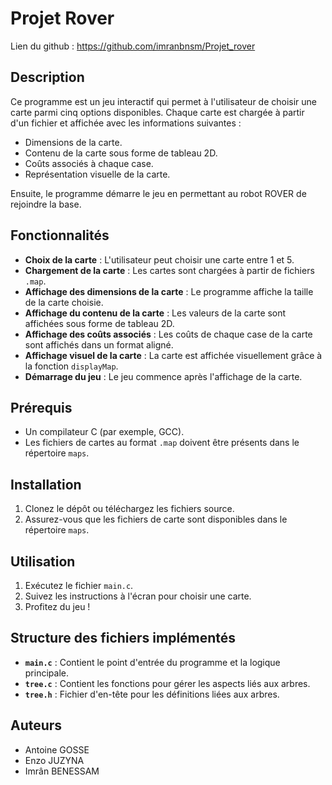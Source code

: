# Projet Rover

Lien du github : https://github.com/imranbnsm/Projet_rover

## Description

Ce programme est un jeu interactif qui permet à l'utilisateur de choisir une carte parmi cinq options disponibles. Chaque carte est chargée à partir d'un fichier et affichée avec les informations suivantes :
- Dimensions de la carte.
- Contenu de la carte sous forme de tableau 2D.
- Coûts associés à chaque case.
- Représentation visuelle de la carte.

Ensuite, le programme démarre le jeu en permettant au robot ROVER de rejoindre la base.

## Fonctionnalités

- **Choix de la carte** : L'utilisateur peut choisir une carte entre 1 et 5.
- **Chargement de la carte** : Les cartes sont chargées à partir de fichiers `.map`.
- **Affichage des dimensions de la carte** : Le programme affiche la taille de la carte choisie.
- **Affichage du contenu de la carte** : Les valeurs de la carte sont affichées sous forme de tableau 2D.
- **Affichage des coûts associés** : Les coûts de chaque case de la carte sont affichés dans un format aligné.
- **Affichage visuel de la carte** : La carte est affichée visuellement grâce à la fonction `displayMap`.
- **Démarrage du jeu** : Le jeu commence après l'affichage de la carte.

## Prérequis

- Un compilateur C (par exemple, GCC).
- Les fichiers de cartes au format `.map` doivent être présents dans le répertoire `maps`.

## Installation

1. Clonez le dépôt ou téléchargez les fichiers source.
2. Assurez-vous que les fichiers de carte sont disponibles dans le répertoire `maps`.

## Utilisation

1. Exécutez le fichier `main.c`.
2. Suivez les instructions à l'écran pour choisir une carte.
3. Profitez du jeu !

## Structure des fichiers implémentés

- **`main.c`** : Contient le point d'entrée du programme et la logique principale.
- **`tree.c`** : Contient les fonctions pour gérer les aspects liés aux arbres.
- **`tree.h`** : Fichier d'en-tête pour les définitions liées aux arbres.

## Auteurs

- Antoine GOSSE
- Enzo JUZYNA
- Imrân BENESSAM

